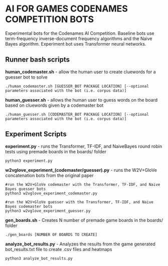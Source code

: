 # AI FOR GAMES CODENAMES COMPETITION BOTS

Experimental bots for the Codenames AI Competition. Baseline bots use term-frequency inverse-document frequency algorithms and the Naive Bayes algorithm. Experiment bot uses Transformer neural networks.

## Runner bash scripts

**human_codemaster.sh** - allow the human user to create cluewords for a guesser bot to solve
```
./human_codemaster.sh [GUESSER_BOT PACKAGE LOCATION] [--optional parameters associated with the bot (i.e. corpus data)]
```

**human_guesser.sh** - allows the human user to guess words on the board based on cluewords given by a codemaster bot
```
./human_guesser.sh [CODEMASTER_BOT PACKAGE LOCATION] [--optional parameters associated with the bot (i.e. corpus data)]
```

## Experiment Scripts

**experiment.py** - runs the Transformer, TF-IDF, and NaiveBayes round robin tests using premade boards in the boards/ folder
```
python3 experiment.py
```

**w2vglove_experiment_(codemaster/guesser).py** - runs the W2V+GloVe concatenation bots from the original paper
```
#run the W2V+GloVe codemaster with the Transformer, TF-IDF, and Naive Bayes guesser bots
python3 w2vglove_experiment_codemaster.py 
```
```
#run the W2V+GloVe guesser with the Transformer, TF-IDF, and Naive Bayes codemaster bots
python3 w2vglove_experiment_guesser.py 
```

**gen_boards.sh** - Creates N number of premade game boards in the boards/ folder
```
./gen_boards [NUMBER OF BOARDS TO CREATE]
```

**analyze_bot_results.py** - Analyzes the results from the game generated bot_results.txt file to create .csv files and heatmaps
```
python3 analyze_bot_results.py
```


